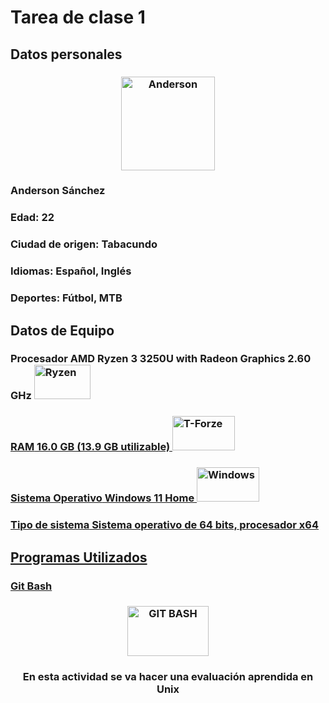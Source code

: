 # Tarea de clase 1 
## **Datos personales**
<h3 align="center"><a href="https://Anderson.fb/en/"> <img alt="Anderson" src="https://scontent.fuio13-1.fna.fbcdn.net/v/t39.30808-6/296123201_2275841055915194_8125809442514542042_n.jpg?_nc_cat=108&ccb=1-7&_nc_sid=09cbfe&_nc_eui2=AeG5R6NK2DXpe52PglZHXbft11BQlsvUup7XUFCWy9S6npICTx7ZXr3dFQjGZSVmIUSAdZ2C8lqEr8UrgZdSF1sa&_nc_ohc=a84z4SjEjk0AX8kGQM2&_nc_ht=scontent.fuio13-1.fna&oh=00_AfDF3KRhNJkoi1Knt4HsQ_TUtog67jMQrG3ADuveQdOK0g&oe=6370DD07" width="150" height="150"> </a></h3>

### Anderson Sánchez
### Edad: 22
### Ciudad de origen: Tabacundo
### Idiomas: Español, Inglés 
### Deportes: Fútbol, MTB


## **Datos de Equipo**
### **Procesador** AMD Ryzen 3 3250U with Radeon Graphics 2.60 GHz <a href="https://Ryzen/en/"> <img alt="Ryzen" src="https://www.logolynx.com/images/logolynx/c3/c3f43dce1adb8f757ccad1f23e2ecbf3.jpeg" width="90" height="55">
### **RAM** 16.0 GB (13.9 GB utilizable)  <a href="https://T-Forze/en/"> <img alt="T-Forze" src="https://images10.newegg.com/BizIntell/item/20/331/20-331-383/a55_091719.jpg" width="100" height="55">
### **Sistema Operativo** Windows 11 Home  <a href="https://Windows/en/"> <img alt="Windows" src="https://askleo.com/wp-content/uploads/2021/06/windows11-1200x681.jpg.webp" width="100" height="55">
### **Tipo de sistema** Sistema operativo de 64 bits, procesador x64


## **Programas Utilizados**
### Git Bash

<h3 align="center"><a href="https://Git.bash/en/"> <img alt="GIT BASH" src="https://www.gitkraken.com/wp-content/uploads/2021/07/GitBashLogo.jpg.webp" width="130" height="80"> </a></h3>
<h3 align="center">En esta actividad se va hacer una evaluación aprendida en Unix</h3>
